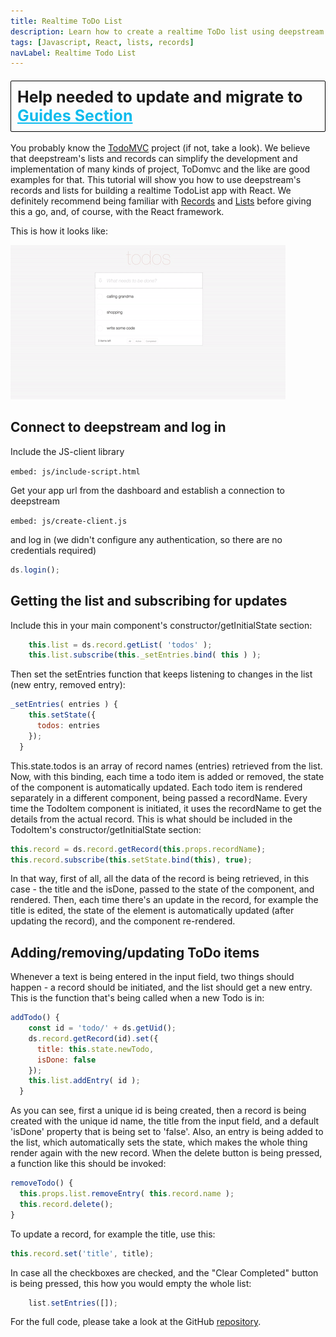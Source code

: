 ```yaml
---
title: Realtime ToDo List
description: Learn how to create a realtime ToDo list using deepstream technology
tags: [Javascript, React, lists, records]
navLabel: Realtime Todo List
---
```


<h1 style="border: 1px solid black; padding: 10px; border-radius: 2px; font-size: 25px; margin-top: 20px;">
    Help needed to update and migrate to 
    <a style="font-size: 25px; color: #0FBBEC;" href="/guides">Guides Section</a>
</h1>

You probably know the [TodoMVC](http://todomvc.com/) project (if not, take a look). We believe that deepstream's lists and records can simplify the development and implementation of many kinds of project, ToDomvc and the like are good examples for that.
This tutorial will show you how to use deepstream's records and lists for building a realtime TodoList app with React.
We definitely recommend being familiar with [Records](/tutorials/core/datasync/records/) and [Lists](/tutorials/core/datasync/lists/) before giving this a go, and, of course, with the React framework.

This is how it looks like:

![todoMVC gif](todoMVC.gif)

## Connect to deepstream and log in

Include the JS-client library

`embed: js/include-script.html`

Get your app url from the dashboard and establish a connection to deepstream

`embed: js/create-client.js`

and log in (we didn't configure any authentication, so there are no credentials required)

```javascript
ds.login();
```

## Getting the list and subscribing for updates

Include this in your main component's constructor/getInitialState section:

```javascript
    this.list = ds.record.getList( 'todos' );
    this.list.subscribe(this._setEntries.bind( this ) );
```
Then set the setEntries function that keeps listening to changes in the list (new entry, removed entry):

```javascript
_setEntries( entries ) {
    this.setState({
      todos: entries
    });
  }
```

This.state.todos is an array of record names (entries) retrieved from the list. Now, with this binding, each time a todo item is added or removed, the state of the component is automatically updated.
Each todo item is rendered separately in a different component, being passed a recordName.
Every time the TodoItem component is initiated, it uses the recordName to get the details from the actual record. This is what should be included in the TodoItem's constructor/getInitialState section:

```javascript
this.record = ds.record.getRecord(this.props.recordName);
this.record.subscribe(this.setState.bind(this), true);
```

In that way, first of all, all the data of the record is being retrieved, in this case - the title and the isDone, passed to the state of the component, and rendered. Then, each time there's an update in the record, for example the title is edited, the state of the element is automatically updated (after updating the record), and the component re-rendered.

## Adding/removing/updating ToDo items

Whenever a text is being entered in the input field, two things should happen - a record should be initiated, and the list should get a new entry. This is the function that's being called when a new Todo is in:

```javascript
addTodo() {
    const id = 'todo/' + ds.getUid();
    ds.record.getRecord(id).set({
      title: this.state.newTodo,
      isDone: false
    });
    this.list.addEntry( id );
  }
```
As you can see, first a unique id is being created, then a record is being created with the unique id name, the title from the input field, and a default 'isDone' property that is being set to 'false'. Also, an entry is being added to the list, which automatically sets the state, which makes the whole thing render again with the new record.
When the delete button is being pressed, a function like this should be invoked: 

```javascript
removeTodo() {
  this.props.list.removeEntry( this.record.name );
  this.record.delete();
}
```

To update a record, for example the title, use this:

```javascript
this.record.set('title', title);
```

In case all the checkboxes are checked, and the "Clear Completed" button is being pressed, this how you would empty the whole list:

  ```javascript
      list.setEntries([]);
  ```

For the full code, please take a look at the GitHub  <a href="https://github.com/deepstreamIO/deepstream.io-tutorial-todomvc">repository</a>.

